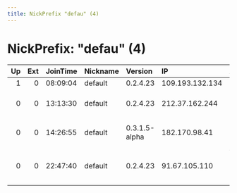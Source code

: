 ```yaml
---
title: NickPrefix "defau" (4)
---
```


# NickPrefix: "defau" (4)

|   Up |   Ext | JoinTime   | Nickname   | Version       | IP              | AS                               | CC   |   ORp |   Dirp | OS      | Contact   |   eFamMembers |
|-----:|------:|:-----------|:-----------|:--------------|:----------------|:---------------------------------|:-----|------:|-------:|:--------|:----------|--------------:|
|    1 |     0 | 08:09:04   | default    | 0.2.4.23      | 109.193.132.134 | Kabel BW                         | de   |   443 |   9030 | Windows | None      |             1 |
|    0 |     0 | 13:13:30   | default    | 0.2.4.23      | 212.37.162.244  | RFTkabel Brandenburg GmbH        | de   |   443 |   9030 | Windows | None      |             1 |
|    0 |     0 | 14:26:55   | default    | 0.3.1.5-alpha | 182.170.98.41   | So-net Entertainment Corporation | jp   | 63497 |      0 | Windows | None      |             1 |
|    0 |     0 | 22:47:40   | default    | 0.2.4.23      | 91.67.105.110   | Vodafone Kabel Deutschland GmbH  | de   |   443 |   9030 | Windows | None      |             1 |
